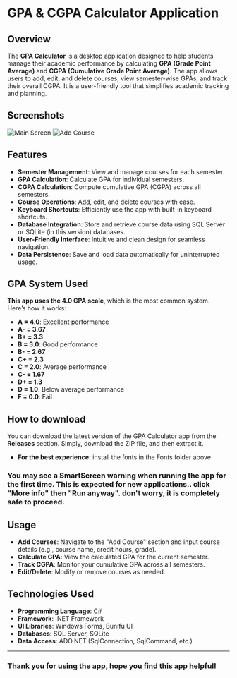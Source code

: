 # GPA & CGPA Calculator Application

## Overview
The **GPA Calculator** is a desktop application designed to help students manage their academic performance by calculating **GPA (Grade Point Average)** and **CGPA (Cumulative Grade Point Average)**. The app allows users to add, edit, and delete courses, view semester-wise GPAs, and track their overall CGPA. It is a user-friendly tool that simplifies academic tracking and planning.

## Screenshots 
![Main Screen](https://i.imgur.com/jaVyvV7.png)
![Add Course](https://i.imgur.com/PffuHaG.png)

## Features
- **Semester Management**: View and manage courses for each semester.
- **GPA Calculation**: Calculate GPA for individual semesters.
- **CGPA Calculation**: Compute cumulative GPA (CGPA) across all semesters.
- **Course Operations**: Add, edit, and delete courses with ease.
- **Keyboard Shortcuts**: Efficiently use the app with built-in keyboard shortcuts.
- **Database Integration**: Store and retrieve course data using SQL Server or SQLite (in this version) databases.
- **User-Friendly Interface**: Intuitive and clean design for seamless navigation.
- **Data Persistence**: Save and load data automatically for uninterrupted usage.

## GPA System Used
**This app uses the 4.0 GPA scale**, which is the most common system. Here’s how it works:

- **A = 4.0**: Excellent performance  
- **A- = 3.67**  
- **B+ = 3.3**  
- **B = 3.0**: Good performance  
- **B- = 2.67**  
- **C+ = 2.3**  
- **C = 2.0**: Average performance  
- **C- = 1.67**  
- **D+ = 1.3**  
- **D = 1.0**: Below average performance  
- **F = 0.0**: Fail

## How to download
You can download the latest version of the GPA Calculator app from the **Releases** section. Simply, download the ZIP file, and then extract it.
- **For the best experience:** install the fonts in the Fonts folder above

### **You may see a SmartScreen warning when running the app for the first time. This is expected for new applications.. click "More info" then "Run anyway". don't worry, it is completely safe to proceed.**



## Usage
- **Add Courses**: Navigate to the "Add Course" section and input course details (e.g., course name, credit hours, grade).
- **Calculate GPA**: View the calculated GPA for the current semester.
- **Track CGPA**: Monitor your cumulative GPA across all semesters.
- **Edit/Delete**: Modify or remove courses as needed.

## Technologies Used
- **Programming Language**: C#
- **Framework**: .NET Framework
- **UI Libraries**: Windows Forms, Bunifu UI
- **Databases**: SQL Server, SQLite
- **Data Access**: ADO.NET (SqlConnection, SqlCommand, etc.)

---

### Thank you for using the app, hope you find this app helpful!
